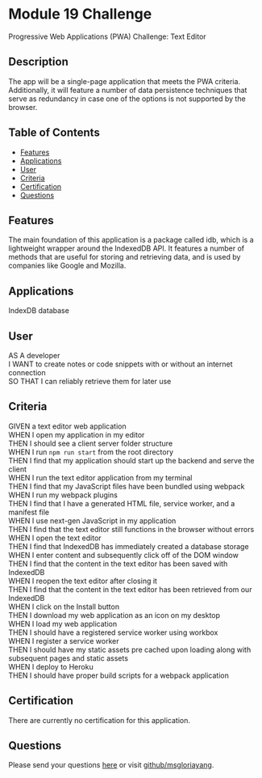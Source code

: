 # Module 19 Challenge
Progressive Web Applications (PWA) Challenge: Text Editor
## Description
The app will be a single-page application that meets the PWA criteria. Additionally, it will feature a number of data persistence techniques that serve as redundancy in case one of the options is not supported by the browser.
## Table of Contents
* [Features](#features)
* [Applications](#applications)
* [User](#user)
* [Criteria](#criteria)
* [Certification](#certification)
* [Questions](#questions)
## Features
The main foundation of this application is a package called idb, which is a lightweight wrapper around the IndexedDB API. It features a number of methods that are useful for storing and retrieving data, and is used by companies like Google and Mozilla.
## Applications
IndexDB database
## User
AS A developer<br>
I WANT to create notes or code snippets with or without an internet connection<br>
SO THAT I can reliably retrieve them for later use<br>
## Criteria
GIVEN a text editor web application<br>
WHEN I open my application in my editor<br>
THEN I should see a client server folder structure<br>
WHEN I run `npm run start` from the root directory<br>
THEN I find that my application should start up the backend and serve the client<br>
WHEN I run the text editor application from my terminal<br>
THEN I find that my JavaScript files have been bundled using webpack<br>
WHEN I run my webpack plugins<br>
THEN I find that I have a generated HTML file, service worker, and a manifest file<br>
WHEN I use next-gen JavaScript in my application<br>
THEN I find that the text editor still functions in the browser without errors<br>
WHEN I open the text editor<br>
THEN I find that IndexedDB has immediately created a database storage<br>
WHEN I enter content and subsequently click off of the DOM window<br>
THEN I find that the content in the text editor has been saved with IndexedDB<br>
WHEN I reopen the text editor after closing it<br>
THEN I find that the content in the text editor has been retrieved from our IndexedDB<br>
WHEN I click on the Install button<br>
THEN I download my web application as an icon on my desktop<br>
WHEN I load my web application<br>
THEN I should have a registered service worker using workbox<br>
WHEN I register a service worker<br>
THEN I should have my static assets pre cached upon loading along with subsequent pages and static assets<br>
WHEN I deploy to Heroku<br>
THEN I should have proper build scripts for a webpack application<br>
## Certification
There are currently no certification for this application.
## Questions
Please send your questions [here](mailto:lookmeup@gmail.com?subject=[GitHub]%20Dev%20Connect) or visit [github/msgloriayang](https://github.com/msgloriayang).
